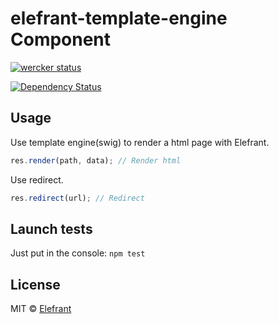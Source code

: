 # elefrant-template-engine Component

[![wercker status](https://app.wercker.com/status/d5bc1cf28aa25b0850a4af4a44eaf8f2/s/master "wercker status")](https://app.wercker.com/project/bykey/d5bc1cf28aa25b0850a4af4a44eaf8f2)

[![Dependency Status](https://gemnasium.com/Elefrant/elefrant-template-engine.svg)](https://gemnasium.com/Elefrant/elefrant-template-engine)


## Usage

Use template engine(swig) to render a html page with Elefrant.

```js
res.render(path, data); // Render html
```

Use redirect.

```js
res.redirect(url); // Redirect
```


## Launch tests

Just put in the console: `npm test`


## License

MIT © [Elefrant](http://elefrant.com/#/license)
